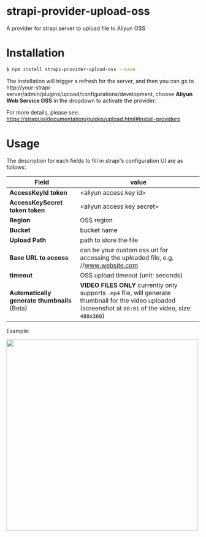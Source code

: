 # strapi-provider-upload-oss
A provider for strapi server to upload file to Aliyun OSS

# Installation
```bash
$ npm install strapi-provider-upload-oss --save
```
The installation will trigger a refresh for the server, and then you can go to http://your-strapi-server/admin/plugins/upload/configurations/development, choose **Aliyun Web Service OSS** in the dropdown to activate the provider.

For more details, please see: https://strapi.io/documentation/guides/upload.html#install-providers

# Usage

The description for each fields to fill in strapi's configuration UI are as follows:

Field | value
----- | -----
**AccessKeyId token** | &lt;aliyun access key id&gt;
**AccessKeySecret token token** | &lt;aliyun access key secret&gt;
**Region** | OSS region
**Bucket** | bucket name
**Upload Path** | path to store the file
**Base URL to access** | can be your custom oss url for accessing the uploaded file, e.g. //www.website.com
**timeout** | OSS upload timeout (unit: seconds)
**Automatically generate thumbnails** (Beta) |  **VIDEO FILES ONLY** currently only supports `.mp4` file, will generate thumbnail for the video uploaded (screenshot at `00:01` of the video, size: `480x360`)

Example:

<img src="https://user-images.githubusercontent.com/2413682/63400602-fc1b3480-c406-11e9-91c6-db11c7c2ba67.png" width="500" />
